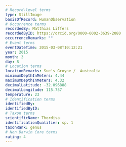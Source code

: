 ```yaml
---
# Record-level terms
type: StillImage
basisOfRecord: HumanObservation
# Occurrence terms
recordedBy: Matthias Liffers
recordedByID: https://orcid.org/0000-0002-3639-2080
occurrenceRemarks: ""
# Event terms
eventDateTime: 2015-03-08T10:12:21
year: 2015
month: 3
day: 8
# Location terms
locationRemarks: Sue's Groyne /  Australia
minimumDepthInMeters: 4.44
maximumDepthInMeters: 4.32
decimalLatitude: -32.096888
decimalLongitude: 115.757
temperature: 23
# Identification terms
identifiedBy: 
identifiedByID: 
# Taxon terms
scientificName: Thordisa
identificationQualifier: sp. 1
taxonRank: genus
# Non Darwin Core terms
rating: 4
---
```

